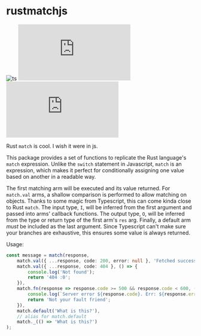 # rustmatchjs

![ts](https://badgen.net/badge/-/TypeScript?icon=typescript&label&labelColor=blue&color=555555)
![bundle size](https://img.badgesize.io/benarmstrongg/rustmatchjs/main/dist/index.js)
![bundle size](https://img.badgesize.io/benarmstrongg/rustmatchjs/main/dist/index.js?compression=gzip)

Rust `match` is cool. I wish it were in js.

This package provides a set of functions to replicate the Rust language's `match` expression. Unlike the `switch` statement in Javascript, `match` is an expression, which makes it perfect for conditionally assigning one value based on another in a readable way.

The first matching arm will be executed and its value returned. For `match.val` arms, a shallow comparison is performed to allow matching on objects. Thanks to some magic from Typescript, this can come kinda close to Rust `match`. The input type, `I`, will be inferred from the first argument and passed into arms' callback functions. The output type, `O`, will be inferred from the type or return type of the first arm's `res` arg. Finally, a default arm *must* be included as the last argument. Since Typescript can't make sure your branches are exhaustive, this ensures some value is always returned.

Usage:
```typescript
const message = match(response,
    match.val({ ...response, code: 200, error: null }, 'Fetched successfully!'),
    match.val({ ...response, code: 404 }, () => {
        console.log('Not found');
        return '404 :0';
    }),
    match.fn(response => response.code >= 500 && response.code < 600, () => {
        console.log(`Server error ${response.code}. Err: ${response.error}`);
        return 'Not your fault friend';
    }),
    match.default('What is this?'),
    // alias for match.default
    match._(() => 'What is this?')
);
```